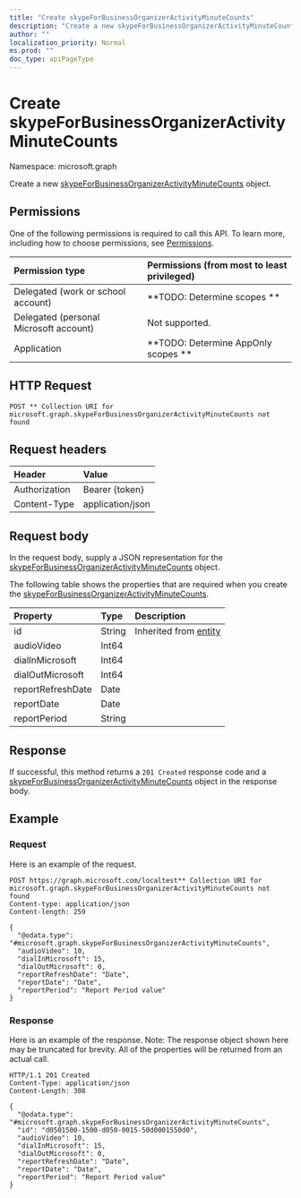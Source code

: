 ```yaml
---
title: "Create skypeForBusinessOrganizerActivityMinuteCounts"
description: "Create a new skypeForBusinessOrganizerActivityMinuteCounts object."
author: ""
localization_priority: Normal
ms.prod: ""
doc_type: apiPageType
---
```


# Create skypeForBusinessOrganizerActivityMinuteCounts

Namespace: microsoft.graph

Create a new [skypeForBusinessOrganizerActivityMinuteCounts](../resources/skypeforbusinessorganizeractivityminutecounts.md) object.

## Permissions
One of the following permissions is required to call this API. To learn more, including how to choose permissions, see [Permissions](/concepts/permissions-reference.md).

|Permission type|Permissions (from most to least privileged)|
|:---|:---|
|Delegated (work or school account)|**TODO: Determine scopes **|
|Delegated (personal Microsoft account)|Not supported.|
|Application|**TODO: Determine AppOnly scopes **|

## HTTP Request
<!-- {
  "blockType": "ignored"
}
-->
``` http
POST ** Collection URI for microsoft.graph.skypeForBusinessOrganizerActivityMinuteCounts not found
```

## Request headers
|Header|Value|
|:---|:---|
|Authorization|Bearer {token}|
|Content-Type|application/json|

## Request body
In the request body, supply a JSON representation for the [skypeForBusinessOrganizerActivityMinuteCounts](../resources/skypeforbusinessorganizeractivityminutecounts.md) object.

The following table shows the properties that are required when you create the [skypeForBusinessOrganizerActivityMinuteCounts](../resources/skypeforbusinessorganizeractivityminutecounts.md).

|Property|Type|Description|
|:---|:---|:---|
|id|String| Inherited from [entity](../resources/entity.md)|
|audioVideo|Int64||
|dialInMicrosoft|Int64||
|dialOutMicrosoft|Int64||
|reportRefreshDate|Date||
|reportDate|Date||
|reportPeriod|String||



## Response
If successful, this method returns a `201 Created` response code and a [skypeForBusinessOrganizerActivityMinuteCounts](../resources/skypeforbusinessorganizeractivityminutecounts.md) object in the response body.

## Example

### Request
Here is an example of the request.
<!-- {
  "blockType": "request",
  "name": "create_skypeforbusinessorganizeractivityminutecounts_from_"
}
-->
``` http
POST https://graph.microsoft.com/localtest** Collection URI for microsoft.graph.skypeForBusinessOrganizerActivityMinuteCounts not found
Content-type: application/json
Content-length: 259

{
  "@odata.type": "#microsoft.graph.skypeForBusinessOrganizerActivityMinuteCounts",
  "audioVideo": 10,
  "dialInMicrosoft": 15,
  "dialOutMicrosoft": 0,
  "reportRefreshDate": "Date",
  "reportDate": "Date",
  "reportPeriod": "Report Period value"
}
```

### Response
Here is an example of the response. Note: The response object shown here may be truncated for brevity. All of the properties will be returned from an actual call.
<!-- {
  "blockType": "response",
  "truncated": true,
  "@odata.type": "microsoft.graph.skypeforbusinessorganizeractivityminutecounts"
}
-->
``` http
HTTP/1.1 201 Created
Content-Type: application/json
Content-Length: 308

{
  "@odata.type": "#microsoft.graph.skypeForBusinessOrganizerActivityMinuteCounts",
  "id": "d0501500-1500-d050-0015-50d0001550d0",
  "audioVideo": 10,
  "dialInMicrosoft": 15,
  "dialOutMicrosoft": 0,
  "reportRefreshDate": "Date",
  "reportDate": "Date",
  "reportPeriod": "Report Period value"
}
```

